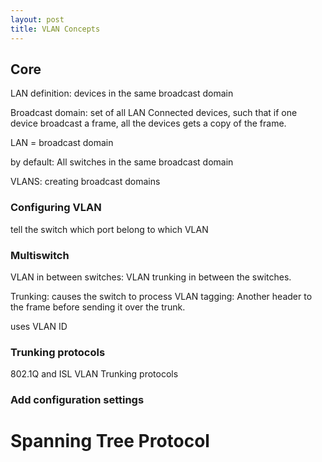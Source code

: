 ```yaml
---
layout: post
title: VLAN Concepts
---
```


## Core

LAN definition:
devices in the same broadcast domain

Broadcast domain: set of all LAN Connected devices, such that if one device broadcast a frame, all the devices gets a copy of the frame. 

LAN = broadcast domain

by default: All switches in the same broadcast domain

VLANS: creating broadcast domains

### Configuring VLAN

tell the switch which port belong to which VLAN

### Multiswitch 

VLAN in between switches: VLAN trunking in between the switches. 

Trunking: causes the switch to process VLAN tagging: Another header to the frame before sending it over the trunk. 

uses VLAN ID

### Trunking protocols

802.1Q and ISL VLAN Trunking protocols

### Add configuration settings

# Spanning Tree Protocol

